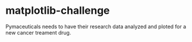 # matplotlib-challenge

Pymaceuticals needs to have their research data analyzed and ploted for a new cancer treament drug. 
